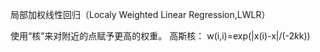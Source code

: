 局部加权线性回归（Localy Weighted Linear Regression,LWLR）

使用“核”来对附近的点赋予更高的权重。
高斯核：
w(i,i)=exp(|x(i)-x|/(-2*k*k))